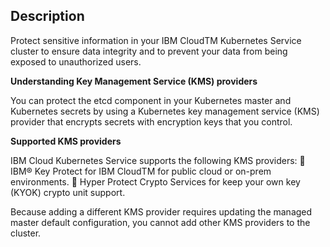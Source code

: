 ## Description

Protect sensitive information in your IBM CloudTM Kubernetes Service cluster to ensure
data integrity and to prevent your data from being exposed to unauthorized users.

**Understanding Key Management Service (KMS) providers**

You can protect the etcd component in your Kubernetes master and Kubernetes secrets by
using a Kubernetes key management service (KMS) provider that encrypts secrets with
encryption keys that you control.

**Supported KMS providers**

IBM Cloud Kubernetes Service supports the following KMS providers:
   IBM® Key Protect for IBM CloudTM for public cloud or on-prem environments.
   Hyper Protect Crypto Services for keep your own key (KYOK) crypto unit support.
  
Because adding a different KMS provider requires updating the managed master default
configuration, you cannot add other KMS providers to the cluster.